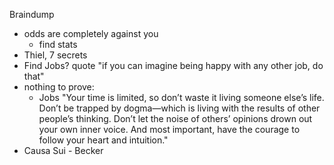 Braindump

* odds are completely against you 
  * find stats
* Thiel, 7 secrets
* Find Jobs? quote "if you can imagine being happy with any other job, do that"
* nothing to prove: 
  * Jobs "Your time is limited, so don’t waste it living someone else’s life. Don’t be trapped by dogma—which is living with the results of other people’s thinking. Don’t let the noise of others’ opinions drown out your own inner voice. And most important, have the courage to follow your heart and intuition."
* Causa Sui - Becker



